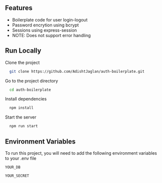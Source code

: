 
## Features

- Boilerplate code for user login-logout
- Password encrytion using bcrypt
- Sessions using express-session
- NOTE: Does not support error handling


## Run Locally

Clone the project

```bash
  git clone https://github.com/AdishtJaglan/auth-boilerplate.git
```

Go to the project directory

```bash
  cd auth-boilerplate
```

Install dependencies

```bash
  npm install
```

Start the server

```bash
  npm run start
```


## Environment Variables

To run this project, you will need to add the following environment variables to your .env file

`YOUR_DB`

`YOUR_SECRET`

